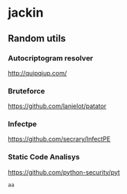# jackin

## Random utils

### Autocriptogram resolver

http://quipqiup.com/

### Bruteforce

https://github.com/lanjelot/patator

### Infectpe
https://github.com/secrary/InfectPE

### Static Code Analisys
https://github.com/python-security/pyt
```
aa
```

